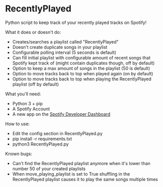 # RecentlyPlayed
Python script to keep track of your recently played tracks on Spotify!

What it does or doesn't do:
- Creates/searches a playlist called "RecentlyPlayed"
- Doesn't create duplicate songs in your playlist
- Configurable polling interval (5 seconds is default)
- Can fill initial playlist with configurable amount of recent songs that Spotify kept track of (might contain duplicates though, off by default)
- Option to keep a max amount of songs in the playlist (50 is default)
- Option to move tracks back to top when played again (on by default)
- Option to move tracks back to top when playing the RecentlyPlayed playlist (off by default)

What you'll need:
- Python 3 + pip
- A Spotify Account
- A new app on the [Spotify Developer Dashboard](https://developer.spotify.com/dashboard/login)

How to use:
- Edit the config section in RecentlyPlayed.py
- pip install -r requirements.txt
- python3 RecentlyPlayed.py

Known bugs:
- Can't find the RecentlyPlayed playlist anymore when it's lower than number 50 of your created playlists
- When move_playing_playlist is set to True shuffling in the RecentlyPlayed playlist causes it to play the same songs multiple times
